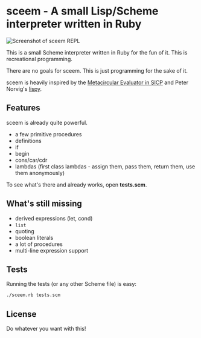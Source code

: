 # sceem - A small Lisp/Scheme interpreter written in Ruby

![Screenshot of sceem REPL](http://s3.thorstenball.com/sceem_screenshot.png "Sceem")

This is a small Scheme interpreter written in Ruby for the fun of it. This is
recreational programming.

There are no goals for sceem. This is just programming for the sake of it.

sceem is heavily inspired by the [Metacircular Evaluator in
SICP](https://mitpress.mit.edu/sicp/full-text/book/book-Z-H-26.html#%_sec_4.1) and Peter
Norvig's [lispy](http://norvig.com/lispy.html).

## Features

sceem is already quite powerful.

* a few primitive procedures
* definitions
* if
* begin
* cons/car/cdr
* lambdas (first class lambdas - assign them, pass them, return them, use them
  anonymously)

To see what's there and already works, open **tests.scm**.

## What's still missing

* derived expressions (let, cond)
* `list`
* quoting
* boolean literals
* a lot of procedures
* multi-line expression support

## Tests

Running the tests (or any other Scheme file) is easy:

```bash
./sceem.rb tests.scm
```

## License

Do whatever you want with this!
